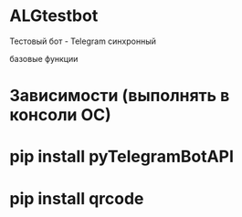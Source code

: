# ALGtestbot
Тестовый бот - Telegram
синхронный

базовые функции

# Зависимости (выполнять в консоли ОС)

# pip install pyTelegramBotAPI
# pip install qrcode
